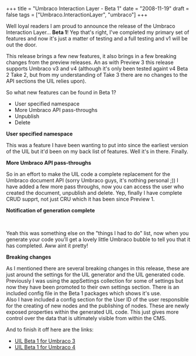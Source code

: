 +++
title = "Umbraco Interaction Layer - Beta 1"
date = "2008-11-19"
draft = false
tags = ["Umbraco.InteractionLayer", "umbraco"]
+++

<p>
Well loyal readers I am proud to announce the release of the Umbraco Interaction Layer... <strong>Beta 1</strong>! Yep that's right, I've completed my primary set of features and now it's just a matter of testing and a full testing and v1 will be out the door.
</p>
<p>
This release brings a few new features, it also brings in a few breaking changes from the preview releases. An as with Preview 3 this release supports Umbraco v3 and v4 (although it's only been tested againt v4 Beta 2 Take 2, but from my understanding of Take 3 there are no changes to the API sections the UIL relies upon).
</p>
<p>
So what new features can be found in Beta 1?
</p>
<ul>
	<li>User specified namespace</li>
	<li>More Umbraco API pass-throughs</li>
	<li>Unpublish</li>
	<li>Delete</li>
</ul>
<p>
<strong>User specified namespace</strong>
</p>
<p>
This was a feature I have been wanting to put into since the earliest version of the UIL but it'd been on my back list of features. Well it's in there. Finally.
</p>
<p>
<strong>More Umbraco API pass-throughs</strong>
</p>
<p>
So in an effort to make the UIL code a complete replacement for the Umbraco document API (sorry Umbraco guys, it's nothing personal ;)) I have added a few more pass throughs, now you can access the user who created the document, unpublish and delete. Yep, finally I have complete CRUD supprt, not just CRU which it has been since Preview 1.
</p>
<p>
<strong>Notification of generation complete</strong>
</p>
<p>
&nbsp;
</p>
<p>
Yeah this was something else on the "things I had to do" list, now when you generate your code you'll get a lovely little Umbraco bubble to tell you that it has completed. Aww aint it pretty!
</p>
<p>
<strong>Breaking changes</strong>
</p>
<p>
As I mentioned there are several breaking changes in this release, these are just around the settings for the UIL generator and the UIL generated code. Previously I was using the appSettings collection for some of settings but now they have been promoted to their own settings section. There is an included config file in the Beta 1 packages which shows it's use.
<br>
Also I have included a config section for the User ID of the user responsible for the creating of new nodes and the publishing of nodes. These are newly exposed properties within the generated UIL code. This just gives more control over the data that is ultimately visible from within the CMS.
</p>
<p>
And to finish it off here are the links:
</p>
<ul>
	<li><a href="/get/media/1555/umbracointeractionlayer.beta1.v3.zip" target="_blank">UIL Beta 1 for Umbraco 3</a> </li>
	<li><a href="/get/media/1558/umbracointeractionlayer.beta1.v4.zip" target="_blank">UIL Beta 1 for Umbraco 4</a> </li>
</ul>